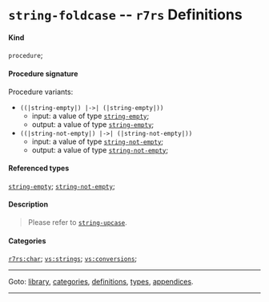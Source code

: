 

<a id='definition__r7rs__string-foldcase'></a>

# `string-foldcase` -- `r7rs` Definitions


#### Kind

`procedure`;


#### Procedure signature

Procedure variants:
 * `((|string-empty|) |->| (|string-empty|))`
   * input: a value of type [`string-empty`](../../r7rs/types/string-empty.md#type__r7rs__string-empty);
   * output: a value of type [`string-empty`](../../r7rs/types/string-empty.md#type__r7rs__string-empty);
 * `((|string-not-empty|) |->| (|string-not-empty|))`
   * input: a value of type [`string-not-empty`](../../r7rs/types/string-not-empty.md#type__r7rs__string-not-empty);
   * output: a value of type [`string-not-empty`](../../r7rs/types/string-not-empty.md#type__r7rs__string-not-empty);


#### Referenced types

[`string-empty`](../../r7rs/types/string-empty.md#type__r7rs__string-empty);
[`string-not-empty`](../../r7rs/types/string-not-empty.md#type__r7rs__string-not-empty);


#### Description

> Please refer to [`string-upcase`](../../r7rs/definitions/string-upcase.md#definition__r7rs__string-upcase).


#### Categories

[`r7rs:char`](../../r7rs/categories/r7rs_3a_char.md#category__r7rs__r7rs_3a_char);
[`vs:strings`](../../r7rs/categories/vs_3a_strings.md#category__r7rs__vs_3a_strings);
[`vs:conversions`](../../r7rs/categories/vs_3a_conversions.md#category__r7rs__vs_3a_conversions);

----

Goto: [library](../../r7rs/_index.md#library__r7rs), [categories](../../r7rs/categories/_index.md#toc__r7rs__categories), [definitions](../../r7rs/definitions/_index.md#toc__r7rs__definitions), [types](../../r7rs/types/_index.md#toc__r7rs__types), [appendices](../../r7rs/appendices/_index.md#toc__r7rs__appendices).

----

